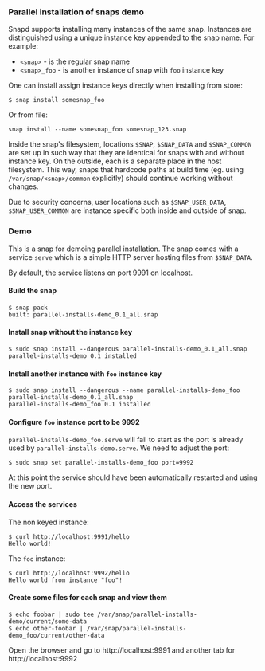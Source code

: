### Parallel installation of snaps demo

Snapd supports installing many instances of the same snap. Instances are
distinguished using a unique instance key appended to the snap name. For
example:

- `<snap>` - is the regular snap name
- `<snap>_foo` - is another instance of snap with `foo` instance key

One can install assign instance keys directly when installing from store:

```
$ snap install somesnap_foo
```

Or from file:

```
snap install --name somesnap_foo somesnap_123.snap
```

Inside the snap's filesystem, locations `$SNAP`, `$SNAP_DATA` and `$SNAP_COMMON`
are set up in such way that they are identical for snaps with and without
instance key. On the outside, each is a separate place in the host filesystem.
This way, snaps that hardcode paths at build time (eg. using
`/var/snap/<snap>/common` explicitly) should continue working without changes.

Due to security concerns, user locations such as `$SNAP_USER_DATA`,
`$SNAP_USER_COMMON` are instance specific both inside and outside of snap.

### Demo

This is a snap for demoing parallel installation. The snap comes with a service
`serve` which is a simple HTTP server hosting files from `$SNAP_DATA`.

By default, the service listens on port 9991 on localhost.


#### Build the snap

```
$ snap pack
built: parallel-installs-demo_0.1_all.snap
```

#### Install snap without the instance key

```
$ sudo snap install --dangerous parallel-installs-demo_0.1_all.snap
parallel-installs-demo 0.1 installed
```

#### Install another instance with `foo` instance key

```
$ sudo snap install --dangerous --name parallel-installs-demo_foo parallel-installs-demo_0.1_all.snap
parallel-installs-demo_foo 0.1 installed
```

#### Configure `foo` instance port to be 9992

`parallel-installs-demo_foo.serve` will fail to start as the port is already
used by `parallel-installs-demo.serve`. We need to adjust the port:

```
$ sudo snap set parallel-installs-demo_foo port=9992
```

At this point the service should have been automatically restarted and using the
new port.

#### Access the services

The non keyed instance:

```
$ curl http://localhost:9991/hello
Hello world!
```

The `foo` instance:

```
$ curl http://localhost:9992/hello
Hello world from instance "foo"!
```

#### Create some files for each snap and view them

```
$ echo foobar | sudo tee /var/snap/parallel-installs-demo/current/some-data
$ echo other-foobar | /var/snap/parallel-installs-demo_foo/current/other-data
```

Open the browser and go to http://localhost:9991 and another tab for http://localhost:9992
